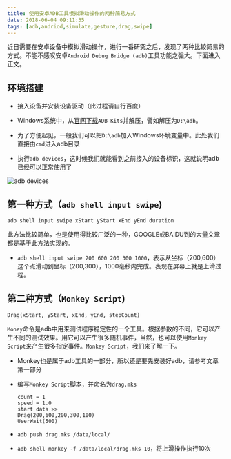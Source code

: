 ```yaml
---
title: 使用安卓ADB工具模拟滑动操作的两种简易方式
date: 2018-06-04 09:11:35
tags: [adb,andriod,simulate,gesture,drag,swipe]
---
```


近日需要在安卓设备中模拟滑动操作，进行一番研究之后，发现了两种比较简易的方式。不能不感叹安卓`Android Debug Bridge (adb)`工具功能之强大。下面进入正文。

## 环境搭建

+ 接入设备并安装设备驱动（此过程请自行百度）

+ Windows系统中，从[官网下载](http://adbshell.com/downloads)`ADB Kits`并解压，譬如解压为`D:\adb`。

+ 为了方便起见，一般我们可以把`D:\adb`加入Windows环境变量中。此处我们直接由`cmd`进入adb目录

+ 执行`adb devices`，这时候我们就能看到之前接入的设备标识，这就说明adb已经可以正常使用了

![adb devices](images/adb-devices.jpg "adb devices")

## 第一种方式（`adb shell input swipe`)

`adb shell input swipe xStart yStart xEnd yEnd duration`

此方法比较简单，也是使用得比较广泛的一种，GOOGLE或BAIDU到的大量文章都是基于此方法实现的。

+ `adb shell input swipe 200 600 200 300 1000`，表示从坐标（200,600）这个点滑动到坐标（200,300），1000毫秒内完成。表现在屏幕上就是上滑过程。

## 第二种方式（`Monkey Script`)

`Drag(xStart, yStart, xEnd, yEnd, stepCount)`

`Money`命令是adb中用来测试程序稳定性的一个工具。根据参数的不同，它可以产生不同的测试效果。用它可以产生很多随机事件，当然，也可以使用`Monkey Script`来产生很多指定事件。`Monkey Script`，我们来了解一下。

+ Monkey也是属于adb工具的一部分，所以还是要先安装好adb，请参考文章第一部分

+ 编写`Monkey Script`脚本，并命名为`drag.mks`

    ```MonkeyScript
    count = 1
    speed = 1.0
    start data >> 
    Drag(200,600,200,300,100)
    UserWait(500)
    ```

+ `adb push drag.mks /data/local/`

+ `adb shell monkey -f /data/local/drag.mks 10`，将上滑操作执行10次